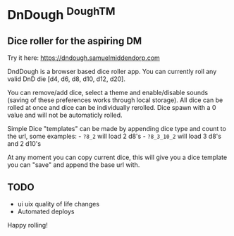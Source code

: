 # DnDough <sup>DoughTM</sup>
## Dice roller for the aspiring DM

Try it here:
<https://dndough.samuelmiddendorp.com>



DndDough is a browser based dice roller app. You can currently roll any valid DnD die [d4, d6, d8, d10, d12, d20]. 

You can remove/add dice, select a theme and enable/disable sounds (saving of these preferences works through local storage). All dice can be rolled at once and dice can be individually rerolled. Dice spawn with a 0 value and will not be automaticly rolled. 

Simple Dice "templates" can be made by appending dice type and count to the url, some examples:
    - `?8_2` will load 2 d8's 
    - `?8_3_10_2` will load 3 d8's and 2 d10's


At any moment you can copy current dice, this will give you a dice template you can "save" and append the base url with.
## TODO
- ui uix quality of life changes
- Automated deploys

Happy rolling!


